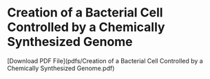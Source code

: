 # Creation of a Bacterial Cell Controlled by a Chemically Synthesized Genome

[Download PDF File](pdfs/Creation of a Bacterial Cell Controlled by a Chemically Synthesized Genome.pdf)
